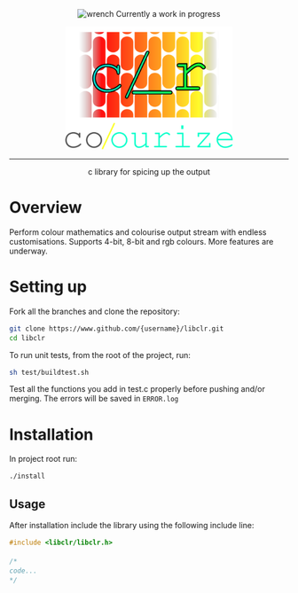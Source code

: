 <div align="center">
<img height="20" src="https://img.icons8.com/dusk/64/wrench.png" alt="wrench"/>
Currently a work in progress

<img width="60%" src="images/banner.png"></img>

<hr>
<p>c library for spicing up the output</p>
</div>

# Overview

Perform colour mathematics and colourise output stream with endless customisations. Supports 4-bit, 8-bit and rgb colours. More features are underway.

# Setting up

Fork all the branches and clone the repository:

```bash
git clone https://www.github.com/{username}/libclr.git
cd libclr
```

To run unit tests, from the root of the project, run:

```bash
sh test/buildtest.sh
```

Test all the functions you add in test.c properly before pushing and/or merging.
The errors will be saved in `ERROR.log`

# Installation

In project root run:

```bash
./install
```

## Usage

After installation include the library using the following include line:

```c
#include <libclr/libclr.h>

/*
code...
*/
```
